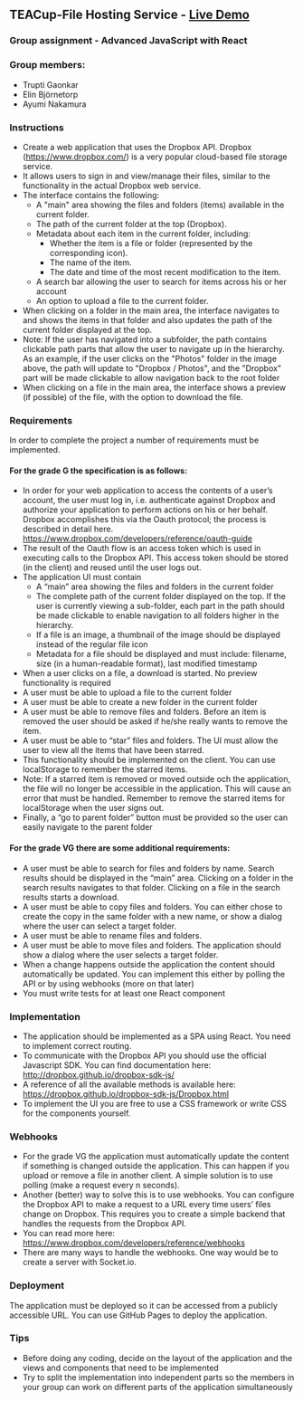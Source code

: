 ## TEACup-File Hosting Service - [Live Demo]( https://ayumina.github.io/mandatory-advanced-js5/)
### Group assignment - Advanced JavaScript with React
### Group members:
   * Trupti Gaonkar
   * Elin Björnetorp
   * Ayumi Nakamura
### Instructions
* Create a web application that uses the Dropbox API. Dropbox (https://www.dropbox.com/) is a very popular cloud-based file storage service.
* It allows users to sign in and view/manage their files, similar to the functionality in the actual Dropbox web service.
* The interface contains the following:
  * A "main" area showing the files and folders (items) available in the current folder.
  * The path of the current folder at the top (Dropbox).
  * Metadata about each item in the current folder, including:
    * Whether the item is a file or folder (represented by the corresponding icon).
    * The name of the item.
    * The date and time of the most recent modification to the item.
  * A search bar allowing the user to search for items across his or her account
  * An option to upload a file to the current folder.
* When clicking on a folder in the main area, the interface navigates to and shows the items in that folder and also updates the path of the current folder displayed at the top.
* Note: If the user has navigated into a subfolder, the path contains clickable path parts that allow the user to navigate up in the hierarchy. As an example, if the user clicks on the "Photos" folder in the image above, the path will update to "Dropbox / Photos", and the "Dropbox" part will be made clickable to allow navigation back to the root folder
* When clicking on a file in the main area, the interface shows a preview (if possible) of the file, with the option to download the file.
### Requirements
In order to complete the project a number of requirements must be implemented.
#### For the grade G the specification is as follows:
* In order for your web application to access the contents of a user’s account, the user must log in, i.e. authenticate against Dropbox and authorize your application to perform actions on his or her behalf. Dropbox accomplishes this via the Oauth protocol; the process is described in detail here. https://www.dropbox.com/developers/reference/oauth-guide
* The result of the Oauth flow is an access token which is used in executing calls to the Dropbox API. This access token should be stored (in the client) and reused until the user logs out.
* The application UI must contain
  * A “main” area showing the files and folders in the current folder
  * The complete path of the current folder displayed on the top. If the user is currently viewing a sub-folder, each part in the path should be made clickable to enable navigation to all folders higher in the hierarchy.
  * If a file is an image, a thumbnail of the image should be displayed instead of the regular file icon
  * Metadata for a file should be displayed and must include: filename, size (in a human-readable format), last modified timestamp
* When a user clicks on a file, a download is started. No preview functionality is required
* A user must be able to upload a file to the current folder
* A user must be able to create a new folder in the current folder
* A user must be able to remove files and folders. Before an item is removed the user should be asked if he/she really wants to remove the item.
* A user must be able to “star” files and folders. The UI must allow the user to view all the items that have been starred.
* This functionality should be implemented on the client. You can use localStorage to remember the starred items.
* Note: If a starred item is removed or moved outside och the application, the file will no longer be accessible in the         application. This will cause an error that must be handled. Remember to remove the starred items for localStorage when the user signs out.
* Finally, a “go to parent folder” button must be provided so the user can easily navigate to the parent folder
#### For the grade VG there are some additional requirements:
* A user must be able to search for files and folders by name. Search results should be displayed in the “main” area. Clicking on a folder in the search results navigates to that folder. Clicking on a file in the search results starts a download.
* A user must be able to copy files and folders. You can either chose to create the copy in the same folder with a new name, or show a dialog where the user can select a target folder.
* A user must be able to rename files and folders.
* A user must be able to move files and folders. The application should show a dialog where the user selects a target folder.
* When a change happens outside the application the content should automatically be updated. You can implement this either by polling the API or by using webhooks (more on that later)
* You must write tests for at least one React component
### Implementation
* The application should be implemented as a SPA using React. You need to implement correct routing.
* To communicate with the Dropbox API you should use the official Javascript SDK. You can find documentation here:
http://dropbox.github.io/dropbox-sdk-js/
* A reference of all the available methods is available here: https://dropbox.github.io/dropbox-sdk-js/Dropbox.html
* To implement the UI you are free to use a CSS framework or write CSS for the components yourself.
### Webhooks
* For the grade VG the application must automatically update the content if something is changed outside the application. This can happen if you upload or remove a file in another client. A simple solution is to use polling (make a request every n seconds).
* Another (better) way to solve this is to use webhooks. You can configure the Dropbox API to make a request to a URL every time users’ files change on Dropbox. This requires you to create a simple backend that handles the requests from the Dropbox API.
* You can read more here: https://www.dropbox.com/developers/reference/webhooks
* There are many ways to handle the webhooks. One way would be to create a server with Socket.io.

### Deployment
The application must be deployed so it can be accessed from a publicly accessible URL. You can use GitHub Pages to deploy the application.

### Tips
* Before doing any coding, decide on the layout of the application and the views and components that need to be implemented
* Try to split the implementation into independent parts so the members in your group can work on different parts of the application simultaneously 




